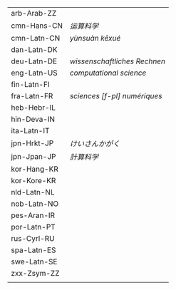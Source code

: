| | |
|-|-|
| arb-Arab-ZZ |  |
| cmn-Hans-CN | _运算科学_ |
| cmn-Latn-CN | _yùnsuàn kēxué_ |
| dan-Latn-DK |  |
| deu-Latn-DE | _wissenschaftliches Rechnen_ |
| eng-Latn-US | _computational science_ |
| fin-Latn-FI |  |
| fra-Latn-FR | _sciences [f-pl] numériques_ |
| heb-Hebr-IL |  |
| hin-Deva-IN |  |
| ita-Latn-IT |  |
| jpn-Hrkt-JP | _けいさんかがく_ |
| jpn-Jpan-JP | _計算科学_ |
| kor-Hang-KR |  |
| kor-Kore-KR |  |
| nld-Latn-NL |  |
| nob-Latn-NO |  |
| pes-Aran-IR |  |
| por-Latn-PT |  |
| rus-Cyrl-RU |  |
| spa-Latn-ES |  |
| swe-Latn-SE |  |
| zxx-Zsym-ZZ |  |
|  |  |